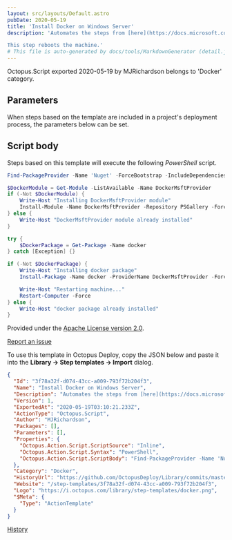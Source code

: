```yaml
---
layout: src/layouts/Default.astro
pubDate: 2020-05-19
title: 'Install Docker on Windows Server'
description: 'Automates the steps from [here](https://docs.microsoft.com/en-us/virtualization/windowscontainers/quick-start/set-up-environment?tabs=Windows-Server#install-docker).

This step reboots the machine.'
# This file is auto-generated by docs/tools/MarkdownGenerator (detail.js)
---
```


Octopus.Script exported 2020-05-19 by MJRichardson belongs to 'Docker' category.

## Parameters

When steps based on the template are included in a project's deployment process, the parameters below can be set.



## Script body

Steps based on this template will execute the following *PowerShell* script.

```PowerShell
Find-PackageProvider -Name 'Nuget' -ForceBootstrap -IncludeDependencies

$DockerModule = Get-Module -ListAvailable -Name DockerMsftProvider 
if (-Not $DockerModule) {
    Write-Host "Installing DockerMsftProvider module"
    Install-Module -Name DockerMsftProvider -Repository PSGallery -Force
} else {
    Write-Host "DockerMsftProvider module already installed"
}

try {
	$DockerPackage = Get-Package -Name docker
} catch [Exception] {}

if (-Not $DockerPackage) {
    Write-Host "Installing docker package"
    Install-Package -Name docker -ProviderName DockerMsftProvider -Force

    Write-Host "Restarting machine..."
    Restart-Computer -Force
} else {
    Write-Host "docker package already installed"
}
```

Provided under the [Apache License version 2.0](https://github.com/OctopusDeploy/Library/blob/master/LICENSE.txt).

[Report an issue](https://github.com/OctopusDeploy/Library/issues/new?assignees=&labels=&projects=&template=bug-report.yml&title=Issue%20with%20Install%20Docker%20on%20Windows%20Server&step-template=Install%20Docker%20on%20Windows%20Server)

<div class="get-json">

To use this template in Octopus Deploy, copy the JSON below and paste it into the **Library → Step templates → Import** dialog.

```json
{
  "Id": "3f78a32f-d074-43cc-a009-793f72b204f3",
  "Name": "Install Docker on Windows Server",
  "Description": "Automates the steps from [here](https://docs.microsoft.com/en-us/virtualization/windowscontainers/quick-start/set-up-environment?tabs=Windows-Server#install-docker).\n\nThis step reboots the machine.",
  "Version": 1,
  "ExportedAt": "2020-05-19T03:10:21.233Z",
  "ActionType": "Octopus.Script",
  "Author": "MJRichardson",
  "Packages": [],
  "Parameters": [],
  "Properties": {
    "Octopus.Action.Script.ScriptSource": "Inline",
    "Octopus.Action.Script.Syntax": "PowerShell",
    "Octopus.Action.Script.ScriptBody": "Find-PackageProvider -Name 'Nuget' -ForceBootstrap -IncludeDependencies\n\n$DockerModule = Get-Module -ListAvailable -Name DockerMsftProvider \nif (-Not $DockerModule) {\n    Write-Host \"Installing DockerMsftProvider module\"\n    Install-Module -Name DockerMsftProvider -Repository PSGallery -Force\n} else {\n    Write-Host \"DockerMsftProvider module already installed\"\n}\n\ntry {\n\t$DockerPackage = Get-Package -Name docker\n} catch [Exception] {}\n\nif (-Not $DockerPackage) {\n    Write-Host \"Installing docker package\"\n    Install-Package -Name docker -ProviderName DockerMsftProvider -Force\n\n    Write-Host \"Restarting machine...\"\n    Restart-Computer -Force\n} else {\n    Write-Host \"docker package already installed\"\n}"
  },
  "Category": "Docker",
  "HistoryUrl": "https://github.com/OctopusDeploy/Library/commits/master/step-templates//opt/buildagent/work/75443764cd38076d/step-templates/docker-install-windows.json",
  "Website": "/step-templates/3f78a32f-d074-43cc-a009-793f72b204f3",
  "Logo": "https://i.octopus.com/library/step-templates/docker.png",
  "$Meta": {
    "Type": "ActionTemplate"
  }
}
```

[History](https://github.com/OctopusDeploy/Library/commits/master/step-templates/https://github.com/OctopusDeploy/Library/commits/master/step-templates//opt/buildagent/work/75443764cd38076d/step-templates/docker-install-windows.json)

</div>
